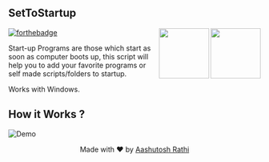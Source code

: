 ## SetToStartup
[<img src="https://image.flaticon.com/icons/svg/179/179699.svg" align="right" width="100">](#)
[![forthebadge](http://forthebadge.com/images/badges/made-with-python.svg)](http://forthebadge.com)
[<img src="https://image.flaticon.com/icons/svg/220/220215.svg" align="right" width="100">](#)

Start-up Programs are those which start as soon as computer boots up, this script will help you to add your favorite programs or self made scripts/folders to startup.

Works with Windows. 


## How it Works ?
![Demo](https://media.giphy.com/media/xTkcEFnvDUWvngsCe4/giphy.gif)


<p align="center"> Made with ❤ by <a href="https://github.com/aashutoshrathi">Aashutosh Rathi</a></p>
